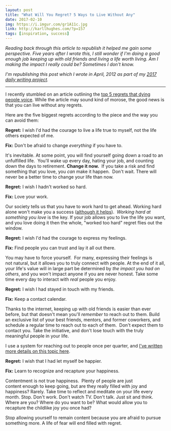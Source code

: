 ```yaml
---
layout: post
title: "What Will You Regret? 5 Ways to Live Without Any"
date: 2017-02-10
img: https://i.imgur.com/gr1A11c.jpg
link: http://karllhughes.com/?p=157
tags: [inspiration, success]
---
```

*Reading back through this article to republish it helped me gain some perspective. Five years after I  wrote this, I still wonder if I'm doing a good enough job keeping up with old friends and living a life worth living. Am I making the impact I really could be? Sometimes I don't know.*

*I'm republishing this post which I wrote in April, 2012 as part of my [2017 daily writing project](/posts/2017-writing-goal).*

-----

I recently stumbled on an article outlining the [top 5 regrets that dying people voice](http://www.guardian.co.uk/lifeandstyle/2012/feb/01/top-five-regrets-of-the-dying). While the article may sound kind of morose, the good news is that you can live without any regrets.

Here are the five biggest regrets according to the piece and the way you can avoid them: 

**Regret:** I wish I'd had the courage to live a life true to myself, not the life others expected of me.

**Fix:** Don't be afraid to change _everything_ if you have to.

It's inevitable. At some point, you will find yourself going down a road to an unfulfilled life.  You'll wake up every day, hating your job, and counting down the days to retirement. **Change it now.**  If you take a risk and find something that you love, you _can_ make it happen.  Don't wait. There will never be a better time to change your life than now.

**Regret:** I wish I hadn't worked so hard.

**Fix:** Love your work.

Our society tells us that you have to work hard to get ahead. Working hard alone won't make you a success ([although it helps](http://localhost:43000/posts/one-thing-that-separates-successful-people-from-failures)).  _Working hard at something you love_ is the key. If your job allows you to live the life you want, and you love doing it then the whole, "worked too hard" regret flies out the window. 

**Regret:** I wish I'd had the courage to express my feelings.

**Fix:** Find people you can trust and lay it all out there.

You may have to force yourself.  For many, expressing their feelings is not natural, but it allows you to truly connect with people. At the end of it all, your life's value will in large part be determined by _the impact you had on others_, and you won't impact anyone if you are never honest. Take some time every day to interact with _real_ people you enjoy.

**Regret:** I wish I had stayed in touch with my friends.

**Fix:** Keep a contact calendar.

Thanks to the internet, keeping up with old friends is easier than ever before, but that doesn't mean you'll _remember_ to reach out to them. Build an exclusive list of your best friends, mentors, and former coworkers, and schedule a regular time to reach out to each of them.  Don't expect them to contact you. Take the initiative, and don't lose touch with the truly meaningful people in your life.

I use a system for reaching out to people once per quarter, and [I've written more details on this topic here](/posts/the-key-to-networking-keeping-in-touch).

**Regret:** I wish that I had let myself be happier.

**Fix:** Learn to recognize and recapture your happiness.

Contentment is not true happiness.  Plenty of people are just content enough to keep going, but are they really filled with joy and happiness? Rarely. Take time to reflect and meditate on your life every month. Stop. Don't work. Don't watch TV. Don't talk. Just sit and think. Where are you? Where do you want to be? What would allow you to recapture the childlike joy you once had? 

Stop allowing yourself to remain content because you are afraid to pursue something more. A life of fear will end filled with regret.
